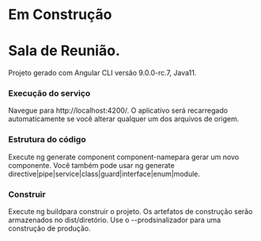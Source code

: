 # Em Construção

# Sala de Reunião.
Projeto gerado com Angular CLI versão 9.0.0-rc.7, Java11.

### Execução do serviço
Navegue para http://localhost:4200/. 
O aplicativo será recarregado automaticamente se você alterar qualquer um dos arquivos de origem.

### Estrutura do código
Execute ng generate component component-namepara gerar um novo componente. 
Você também pode usar ng generate directive|pipe|service|class|guard|interface|enum|module.

### Construir
Execute ng buildpara construir o projeto. 
Os artefatos de construção serão armazenados no dist/diretório. 
Use o --prodsinalizador para uma construção de produção.
